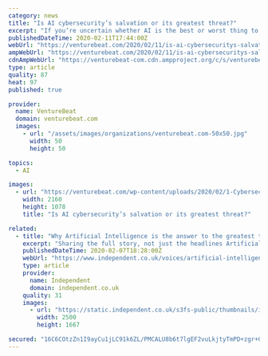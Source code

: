 ```yaml
---
category: news
title: "Is AI cybersecurity’s salvation or its greatest threat?"
excerpt: "If you’re uncertain whether AI is the best or worst thing to ever happen to cybersecurity, you’re in the same boat as experts watching the dawn of this new era with a mix of excitement and terror. AI’s potential to automate security on a broader scale offers a welcome advantage in the short term. Yet unleashing a technology designed to ..."
publishedDateTime: 2020-02-11T17:44:00Z
webUrl: "https://venturebeat.com/2020/02/11/is-ai-cybersecuritys-salvation-or-its-greatest-threat/"
ampWebUrl: "https://venturebeat.com/2020/02/11/is-ai-cybersecuritys-salvation-or-its-greatest-threat/amp/"
cdnAmpWebUrl: "https://venturebeat-com.cdn.ampproject.org/c/s/venturebeat.com/2020/02/11/is-ai-cybersecuritys-salvation-or-its-greatest-threat/amp/"
type: article
quality: 87
heat: 97
published: true

provider:
  name: VentureBeat
  domain: venturebeat.com
  images:
    - url: "/assets/images/organizations/venturebeat.com-50x50.jpg"
      width: 50
      height: 50

topics:
  - AI

images:
  - url: "https://venturebeat.com/wp-content/uploads/2020/02/1-Cybersecurity-threat-illustration-1.jpg?fit=2160%2C1078&strip=all"
    width: 2160
    height: 1078
    title: "Is AI cybersecurity’s salvation or its greatest threat?"

related:
  - title: "Why Artificial Intelligence is the answer to the greatest threat of 2017, cyber-hacking"
    excerpt: "Sharing the full story, not just the headlines Artificial Intelligence (AI) is a promising source of such help. It comprises theory and techniques that enable intelligent processing of information. It underpins many current robotics and other smart systems (e.g. driverless cars) but its current dominant application area is the analysis of large ..."
    publishedDateTime: 2020-02-07T18:28:00Z
    webUrl: "https://www.independent.co.uk/voices/artificial-intelligence-cyber-hacking-russia-malware-2017-biggest-threat-a7516916.html"
    type: article
    provider:
      name: Independent
      domain: independent.co.uk
    quality: 31
    images:
      - url: "https://static.independent.co.uk/s3fs-public/thumbnails/image/2016/12/15/16/computer-darkness-hacking-website-wennington.jpg"
        width: 2500
        height: 1667

secured: "16C6COtzZn1I9ayCu1jLC91k6ZL/PMCALU8b6t7lgEF2vuLkjtyTmPD+zgr+GgIK3+SMOZryUGmarnoHCJN7prOGi1NDzUoRZTK9IjqN9IjegxRAjjwJRJytrJELtPdXWkiZicnaInE01Td13d+8U9p606fhLFUXHoqFbbV9g7AAGqXuEyk1m0i3mcvRqi91oiQ7z/VrBkQixzuTvXGTHL+FgD4dkVqXsDbj9SrTRPTee8HLln2ctbFmC/mrtGez9OvSvw3ip4vb0Rqw27CBeZqa247xMe8kBPYtwKXspVVyyukmo6f+SxI/fCJvZr9U;9/UCrTLuBKgt1JficrR2HA=="
---
```


